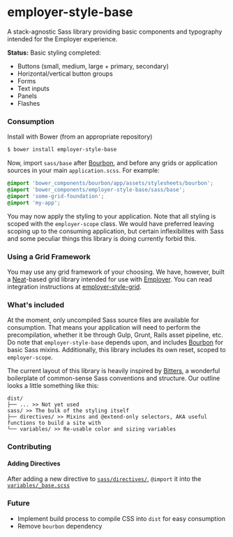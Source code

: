 # employer-style-base

A stack-agnostic Sass library providing basic components and typography intended for the Employer experience.

**Status:** Basic styling completed:
* Buttons (small, medium, large + primary, secondary)
* Horizontal/vertical button groups
* Forms
* Text inputs
* Panels
* Flashes

### Consumption

Install with Bower (from an appropriate repository)

```sh
$ bower install employer-style-base
```

Now, import `sass/base` after [Bourbon](http://bourbon.io/), and before any grids or application sources in your main `application.scss`. For example:

```scss
@import 'bower_components/bourbon/app/assets/stylesheets/bourbon';
@import 'bower_components/employer-style-base/sass/base';
@import 'some-grid-foundation';
@import 'my-app';
```

You may now apply the styling to your application. Note that all styling is scoped with the `employer-scope` class. We would have preferred leaving scoping up to the consuming application, but certain inflexibilites with Sass and some peculiar things this library is doing currently forbid this.

### Using a Grid Framework

You may use any grid framework of your choosing. We have, however, built a [Neat](http://neat.bourbon.io/)-based grid library intended for use with [Employer](https://github.com/cbdr/employer). You can read integration instructions at [employer-style-grid](https://github.com/cb-talent-development/employer-style-grid).

### What's included

At the moment, only uncompiled Sass source files are available for consumption. That means your application will need to perform the precompilation, whether it be through Gulp, Grunt, Rails asset pipeline, etc. Do note that `employer-style-base` depends upon, and includes [Bourbon](http://bourbon.io/) for basic Sass mixins. Additionally, this library includes its own reset, scoped to `employer-scope`.

The current layout of this library is heavily inspired by [Bitters](http://bitters.bourbon.io/), a wonderful boilerplate of common-sense Sass conventions and structure. Our outline looks a little something like this:

```
dist/
├── ... >> Not yet used
sass/ >> The bulk of the styling itself
├── directives/ >> Mixins and @extend-only selectors, AKA useful functions to build a site with
└── variables/ >> Re-usable color and sizing variables
```

### Contributing

#### Adding Directives

After adding a new directive to [`sass/directives/`](sass/directives/), `@import` it into the [`variables/_base.scss`](sass/_base.scss)

### Future

- Implement build process to compile CSS into `dist` for easy consumption
- Remove `bourbon` dependency
